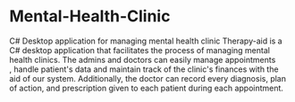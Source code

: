 # Mental-Health-Clinic
C# Desktop application for managing mental health clinic
Therapy-aid is a C# desktop application that facilitates the process of managing mental health clinics. The admins and doctors can easily manage appointments
, handle patient's data and maintain track of the clinic's finances with the aid of our system. Additionally, the doctor can record every diagnosis, 
plan of action, and prescription given to each patient during each appointment. 

